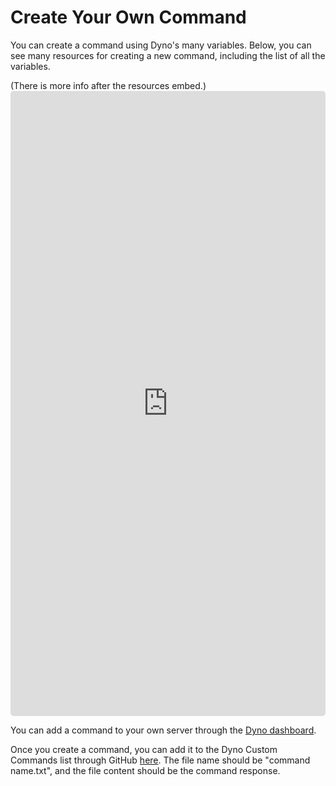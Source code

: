 # Create Your Own Command

You can create a command using Dyno's many variables. Below, you can see many resources for creating a new command, including the list of all the variables.

(There is more info after the resources embed.)
<embed style="border-radius: 5px;" height="1000" width="100%" src="https://widgetbot.io/embed/333058206198661132/333130753296564227/0002/?lang=en" />

You can add a command to your own server through the [Dyno dashboard](https://dyno.gg/).

Once you create a command, you can add it to the Dyno Custom Commands list through GitHub [here](https://github.com/DynoCC/Dyno-Custom-Commands/new/master).
The file name should be "command name.txt", and the file content should be the command response.
